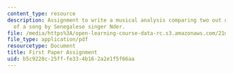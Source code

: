 ```yaml
---
content_type: resource
description: Assignment to write a musical analysis comparing two out of three versions
  of a song by Senegalese singer Nder.
file: /media/https%3A/open-learning-course-data-rc.s3.amazonaws.com/21m-294-popular-musics-of-the-world-spring-2005/b5c9228c25fffe334b162a2e1f5f66aa_paper1.pdf
file_type: application/pdf
resourcetype: Document
title: First Paper Assignment
uid: b5c9228c-25ff-fe33-4b16-2a2e1f5f66aa
---
```

